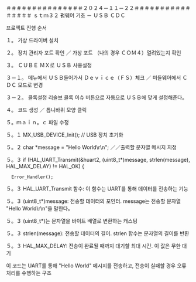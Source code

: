 ＃＃＃＃＃＃＃＃＃＃＃＃＃＃＃２０２４－１１－２２＃＃＃＃＃＃＃＃＃＃＃＃＃＃＃＃
ｓｔｍ３２ 펌웨어 기초 － ＵＳＢ ＣＤＣ 


프로젝트 진행 순서 

１。 가상 드라이버 설치 

２。 장치 관리자 포트 확인 ／ 가상 포트 （나의 경우 ＣＯＭ４）열려있는지 확인 

３。 ＣＵＢＥ ＭＸ로 ＵＳＢ 사용설정

３－１。 메뉴에서 ＵＳＢ들어가서 Ｄｅｖｉｃｅ（ＦＳ）체크 ／ 미들웨어에서 ＣＤＣ 모드로 변경 

３－２。 클록설정 리솔브 클록 이슈 버튼으로 자동으로 ＵＳＢ에 맞게 설정해준다。

４。 코드 생성 ／ 톱니바퀴 모양 클릭

５。ｍａｉｎ。ｃ 파일 수정 

５。１ MX_USB_DEVICE_Init(); // USB 장치 초기화

５。２  char *message = "Hello World\r\n"; ／／출력할 문자열 메시지 지정 

５。３ if (HAL_UART_Transmit(&huart2, (uint8_t*)message, strlen(message), HAL_MAX_DELAY) != HAL_OK) {
      
      Error_Handler();
５。３ HAL_UART_Transmit 함수: 이 함수는 UART를 통해 데이터를 전송하는 기능

５。３ (uint8_t*)message: 전송할 데이터의 포인터. message는 전송할 문자열 "Hello World\r\n"을 말한다。

５。３ (uint8_t*)는 문자열을 바이트 배열로 변환하는 캐스팅

５。３ strlen(message): 전송할 데이터의 길이. strlen 함수는 문자열의 길이를 반환

５。３ HAL_MAX_DELAY: 전송이 완료될 때까지 대기할 최대 시간. 이 값은 무한 대기

이 코드는 UART를 통해 "Hello World" 메시지를 전송하고, 전송이 실패할 경우 오류 처리를 수행하는 구조
